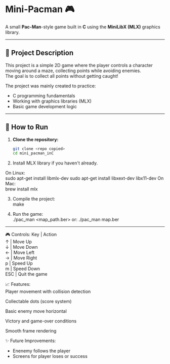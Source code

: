 # Mini-Pacman 🎮

A small **Pac-Man**-style game built in **C** using the **MiniLibX (MLX)** graphics library.

---

## 📜 Project Description

This project is a simple 2D game where the player controls a character moving around a maze, collecting points while avoiding enemies.  
The goal is to collect all points without getting caught!

The project was mainly created to practice:
- C programming fundamentals
- Working with graphics libraries (MLX)
- Basic game development logic

---

## 🚀 How to Run

1. **Clone the repository:**
   ```bash
   git clone <repo copied>
   cd mini_pacman_inC

2. Install MLX library if you haven't already.

On Linux:  
  sudo apt-get install libmlx-dev
  sudo apt-get install libxext-dev libx11-dev
On Mac:  
  brew install mlx
  
3. Compile the project:  
     make

4. Run the game:  
         ./pac_man <map_path.ber>
   or:   ./pac_man map.ber

---



🎮 Controls:
  Key | Action  
  ↑   | Move Up  
  ↓   | Move Down  
  ←   | Move Left  
  →   | Move Right  
  p   | Speed Up  
  m   | Speed Down  
  ESC | Quit the game  



📈 Features:  
  Player movement with collision detection
  
  Collectable dots (score system)
  
  Basic enemy move horizontal
  
  Victory and game-over conditions
  
  Smooth frame rendering



✨ Future Improvements:  
  - Enenemy follows the player
  - Screens for player loses or success
